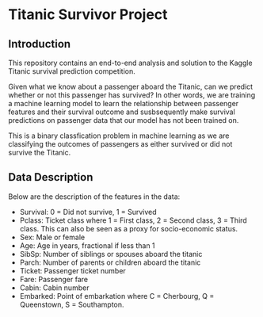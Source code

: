 # Titanic Survivor Project

## Introduction
This repository contains an end-to-end analysis and solution to the Kaggle Titanic survival prediction competition.  

Given what we know about a passenger aboard the Titanic, can we predict whether or not this passenger has survived? In other words, we are training a machine learning model to learn the relationship between passenger features and their survival outcome and susbsequently make survival predictions on passenger data that our model has not been trained on.

This is a binary classfication problem in machine learning as we are classifying the outcomes of passengers as either survived or did not survive the Titanic.  

## Data Description
Below are the description of the features in the data:

* Survival: 0 = Did not survive, 1 = Survived
* Pclass: Ticket class where 1 = First class, 2 = Second class, 3 = Third class. This can also be seen as a proxy for socio-economic status.
* Sex: Male or female
* Age: Age in years, fractional if less than 1
* SibSp: Number of siblings or spouses aboard the titanic
* Parch: Number of parents or children aboard the titanic
* Ticket: Passenger ticket number
* Fare: Passenger fare
* Cabin: Cabin number
* Embarked: Point of embarkation where C = Cherbourg, Q = Queenstown, S = Southampton.
